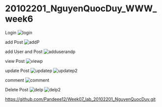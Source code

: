 # 20102201_NguyenQuocDuy_WWW_week6

Login
![login](https://github.com/Pandeee12/Week06_lab_20102201_NguyenQuocDuy/assets/144768405/a83af940-67d8-4ab3-a748-03125fb4de36)

add Post
![addP](https://github.com/Pandeee12/Week06_lab_20102201_NguyenQuocDuy/assets/144768405/7b365fd0-9e95-4e15-834e-10497698c3b5)

add User and Post
![adduserandp](https://github.com/Pandeee12/Week06_lab_20102201_NguyenQuocDuy/assets/144768405/a575d0f5-0c4f-4254-8033-8f2fe84aae83)

view Post
![viewp](https://github.com/Pandeee12/Week06_lab_20102201_NguyenQuocDuy/assets/144768405/5bdc164a-6964-479a-a4aa-bf24aedd0710)

update Post
![updatep](https://github.com/Pandeee12/Week06_lab_20102201_NguyenQuocDuy/assets/144768405/d8fa8efe-d749-45da-94a0-683ce0c9a058)
![updatep2](https://github.com/Pandeee12/Week06_lab_20102201_NguyenQuocDuy/assets/144768405/6fa94e51-536d-412a-bba7-e262e94da82b)

comment
![comment](https://github.com/Pandeee12/Week06_lab_20102201_NguyenQuocDuy/assets/144768405/909a0f48-4962-499d-93f1-337c8b676988)


Delete Post
![delp](https://github.com/Pandeee12/Week06_lab_20102201_NguyenQuocDuy/assets/144768405/a37d7151-7a4c-48d7-b563-773f89463ce6)
![delp2](https://github.com/Pandeee12/Week06_lab_20102201_NguyenQuocDuy/assets/144768405/c8f5d417-580b-4842-b397-bb63cf2f40ea)

https://github.com/Pandeee12/Week07_lab_20102201_NguyenQuocDuy.git
